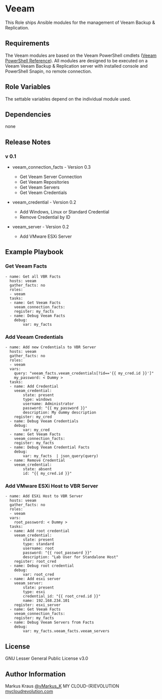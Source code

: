 # Veeam


This Role ships Ansible modules for the management of Veeam Backup & Replication.

## Requirements

The Veeam modules are based on the Veeam PowerShell cmdlets ([Veeam PowerShell Reference](https://helpcenter.veeam.com/docs/backup/powershell/cmdlets.html?ver=95u4)). All modules are designed to be executed on a Veeam Veeam Backup & Replication server with installed console and PowerShell Snapin, no remote connection.

## Role Variables

The settable variables depend on the individual module used.

## Dependencies

none

## Release Notes

### v 0.1

- veeam_connection_facts - Version 0.3
  - Get Veeam Server Connection
  - Get Veeam Repositories
  - Get Veeam Servers
  - Get Veeam Credentials

- veeam_credential - Version 0.2
  - Add Windows, Linux or Standard Credential
  - Remove Credential by ID

- veeam_server - Version 0.2
  - Add VMware ESXi Server

## Example Playbook

### Get Veeam Facts

```
- name: Get all VBR Facts
  hosts: veeam
  gather_facts: no
  roles:
  - veeam
  tasks:
  - name: Get Veeam Facts
    veeam_connection_facts:
    register: my_facts
  - name: Debug Veeam Facts
    debug:
        var: my_facts
```

### Add Veeam Credentials

```
- name: Add new Credentials to VBR Server
  hosts: veeam
  gather_facts: no
  roles:
  - veeam
  vars:
    query: "veeam_facts.veeam_credentials[?id=='{{ my_cred.id }}']"
    my_password: < Dummy >
  tasks:
  - name: Add Credential
    veeam_credential:
        state: present
        type: windows
        username: Administrator
        password: "{{ my_password }}"
        description: My dummy description
    register: my_cred
  - name: Debug Veeam Credentials
    debug:
        var: my_cred
  - name: Get Veeam Facts
    veeam_connection_facts:
    register: my_facts
  - name: Debug Veeam Credential Facts
    debug:
        var: my_facts  | json_query(query)
  - name: Remove Credential
    veeam_credential:
        state: absent
        id: "{{ my_cred.id }}"
```

### Add VMware ESXi Host to VBR Server

```
- name: Add ESXi Host to VBR Server
  hosts: veeam
  gather_facts: no
  roles:
  - veeam
  vars:
    root_password: < Dummy >
  tasks:
  - name: Add root credential
    veeam_credential:
        state: present
        type: standard
        username: root
        password: "{{ root_password }}"
        description: "Lab User for Standalone Host"
    register: root_cred
  - name: Debug root credential
    debug:
        var: root_cred
  - name: Add esxi server
    veeam_server:
        state: present
        type: esxi
        credential_id: "{{ root_cred.id }}"
        name: 192.168.234.101
    register: esxi_server
  - name: Get Veeam Facts
    veeam_connection_facts:
    register: my_facts
  - name: Debug Veeam Servers from Facts
    debug:
        var: my_facts.veeam_facts.veeam_servers
```

## License

GNU Lesser General Public License v3.0

## Author Information

Markus Kraus [@vMarkus_K](https://twitter.com/vMarkus_K)
MY CLOUD-(R)EVOLUTION [mycloudrevolution.com](http://mycloudrevolution.com/)
